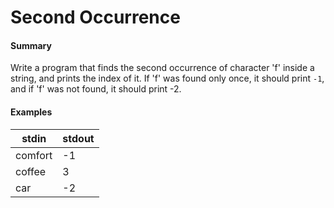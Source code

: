 # Second Occurrence

#### Summary

Write a program that finds the second occurrence of character 'f' inside a string, and prints the index of it. If 'f' was found only once, it should print `-1`, and if 'f' was not found, it should print -2.

#### Examples

 stdin  |   stdout
------- | ----------
comfort	| -1
coffee	| 3
car	    | -2
